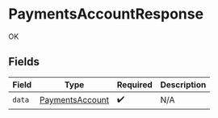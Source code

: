 # PaymentsAccountResponse

OK


## Fields

| Field                                                     | Type                                                      | Required                                                  | Description                                               |
| --------------------------------------------------------- | --------------------------------------------------------- | --------------------------------------------------------- | --------------------------------------------------------- |
| `data`                                                    | [PaymentsAccount](../../models/shared/paymentsaccount.md) | :heavy_check_mark:                                        | N/A                                                       |